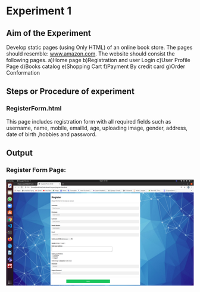 # Experiment 1

## Aim of the Experiment
Develop static pages (using Only HTML) of an online book store. The pages should resemble: www.amazon.com. The website should consist the following pages. a)Home page b)Registration and user Login c)User Profile Page d)Books catalog e)Shopping Cart f)Payment By credit card g)Order Conformation

## Steps or Procedure of experiment

### RegisterForm.html
This page includes registration form with all required fields such as username, name, mobile, emailid, age, uploading image, gender, address, date of birth ,hobbies and password.

## Output
### Register Form Page:
![output](regForm.png)
